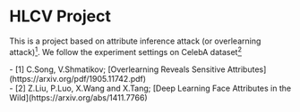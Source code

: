 # HLCV Project

This is a project based on attribute inference attack (or overlearning attack)[<sup>1</sup>](#refer1). We follow the experiment settings on CelebA dataset[<sup>2</sup>](#refer2)


<div id="refer1"></div>
- [1] C.Song, V.Shmatikov; [Overlearning Reveals Sensitive Attributes](https://arxiv.org/pdf/1905.11742.pdf)
<div id="refer2"></div>
- [2] Z.Liu, P.Luo, X.Wang and X.Tang; [Deep Learning Face Attributes in the Wild](https://arxiv.org/abs/1411.7766)

